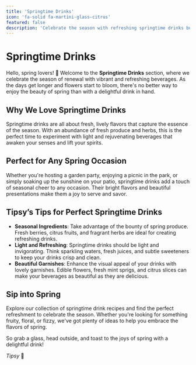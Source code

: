 ```yaml
---
title: 'Springtime Drinks'
icon: 'fa-solid fa-martini-glass-citrus'
featured: false
description: 'Celebrate the season with refreshing springtime drinks bursting with fresh, vibrant flavors. Perfect for sunny days!'
---
```


# Springtime Drinks

Hello, spring lovers! 🌸 Welcome to the **Springtime Drinks** section, where we celebrate the season of renewal with vibrant and refreshing beverages. As the days get longer and flowers start to bloom, there's no better way to enjoy the beauty of spring than with a delightful drink in hand.

## Why We Love Springtime Drinks

Springtime drinks are all about fresh, lively flavors that capture the essence of the season. With an abundance of fresh produce and herbs, this is the perfect time to experiment with light and rejuvenating beverages that awaken your senses and lift your spirits.

## Perfect for Any Spring Occasion

Whether you're hosting a garden party, enjoying a picnic in the park, or simply soaking up the sunshine on your patio, springtime drinks add a touch of seasonal cheer to any occasion. Their bright flavors and beautiful presentations make them a joy to serve and savor.

## Tipsy’s Tips for Perfect Springtime Drinks

-   **Seasonal Ingredients**: Take advantage of the bounty of spring produce. Fresh berries, citrus fruits, and fragrant herbs are ideal for creating refreshing drinks.
-   **Light and Refreshing**: Springtime drinks should be light and invigorating. Think sparkling waters, fresh juices, and subtle sweeteners to keep your drinks crisp and clean.
-   **Beautiful Garnishes**: Enhance the visual appeal of your drinks with lovely garnishes. Edible flowers, fresh mint sprigs, and citrus slices can make your beverages as beautiful as they are delicious.

## Sip into Spring

Explore our collection of springtime drink recipes and find the perfect refreshment to celebrate the season. Whether you're looking for something fruity, floral, or fizzy, we've got plenty of ideas to help you embrace the flavors of spring.

So grab a glass, head outside, and toast to the joys of spring with a delightful drink!

_Tipsy_ 🥂
